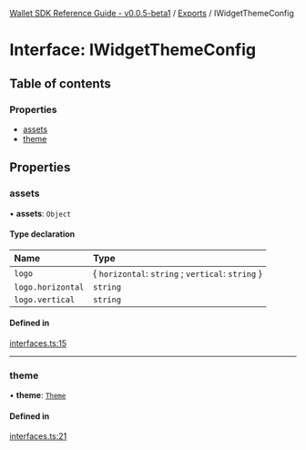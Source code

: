[Wallet SDK Reference Guide - v0.0.5-beta1](../README.md) / [Exports](../modules.md) / IWidgetThemeConfig

# Interface: IWidgetThemeConfig

## Table of contents

### Properties

- [assets](IWidgetThemeConfig.md#assets)
- [theme](IWidgetThemeConfig.md#theme)

## Properties

### assets

• **assets**: `Object`

#### Type declaration

| Name              | Type                                              |
| :---------------- | :------------------------------------------------ |
| `logo`            | { `horizontal`: `string` ; `vertical`: `string` } |
| `logo.horizontal` | `string`                                          |
| `logo.vertical`   | `string`                                          |

#### Defined in

[interfaces.ts:15](https://github.com/arcana-network/wallet/blob/f7a8dce/src/interfaces.ts#L15)

---

### theme

• **theme**: [`Theme`](../modules.md#theme)

#### Defined in

[interfaces.ts:21](https://github.com/arcana-network/wallet/blob/f7a8dce/src/interfaces.ts#L21)
